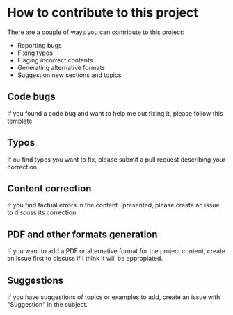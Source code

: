 # How to contribute to this project

There are a couple of ways you can contribute to this project:

- Reporting bugs
- Fixing typos
- Flaging incorrect contents
- Generating alternative formats
- Suggestion new sections and topics

## Code bugs

If you found a code bug and want to help me out fixing it, please follow this [template](https://gist.github.com/carlo/3402842)

## Typos

If ou find typos you want to fix, please submit a pull request describing your correction.

## Content correction

If you find factual errors in the content I presented, please create an issue to discuss its correction.

## PDF and other formats generation

If you want to add a PDF or alternative format for the project content, create an issue first to discuss if I think it will be appropiated.

## Suggestions

If you have suggestions of topics or examples to add, create an issue with "Suggestion" in the subject.
